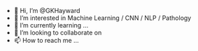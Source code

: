 - 👋 Hi, I’m @GKHayward
- 👀 I’m interested in  Machine Learning / CNN / NLP / Pathology
- 🌱 I’m currently learning ...
- 💞️ I’m looking to collaborate on
- 📫 How to reach me ...

<!---
GKHayward/GKHayward is a ✨ special ✨ repository because its `README.md` (this file) appears on your GitHub profile.
You can click the Preview link to take a look at your changes.
--->
